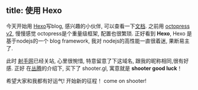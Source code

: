 title: 使用 Hexo
---
今天开始用 [Hexo](http://hexo.io/)写blog, 感兴趣的小伙伴, 可以查看一下[文档](http://hexo.io/docs/).
之前用 [octopress v2](http://octopress.org/), 慢慢感觉 octopress是个重量级框架, 配置也很繁琐.
正好看到 **Hexo**, Hexo 是基于nodejs的一个 blog framework, 我对 nodejs的高性能一直很着迷, 果断易主了.

此时 [射手网](http://shooter.cn/)已经关站, 心里很惋惜, 特意留意了下这域名, 跟我的昵称相同,很有好感.
正好 在[丛腾](http://www.weibo.com/c0ngteng)的介绍下, 买下了 shooter.gl, 寓意就是 **shooter good luck**！

希望大家和我都有好运气! 开始新的征程！ come on shooter!
